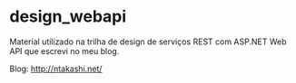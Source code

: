 # design_webapi

Material utilizado na trilha de design de serviços REST com ASP.NET Web API que escrevi no meu blog.

Blog: http://ntakashi.net/
